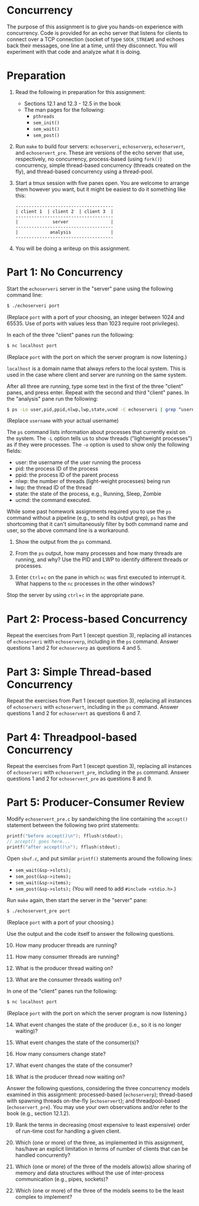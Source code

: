 # Concurrency

The purpose of this assignment is to give you hands-on experience with
concurrency.  Code is provided for an echo server that listens for clients to
connect over a TCP connection (socket of type `SOCK_STREAM`) and echoes back
their messages, one line at a time, until they disconnect.  You will experiment
with that code and analyze what it is doing.


# Preparation

 1. Read the following in preparation for this assignment:
    - Sections 12.1 and 12.3 - 12.5 in the book
    - The man pages for the following:
      - `pthreads`
      - `sem_init()`
      - `sem_wait()`
      - `sem_post()`

 2. Run `make` to build four servers: `echoserveri`, `echoserverp`,
    `echoservert`, and `echoservert_pre`.  These are versions of the echo
    server that use, respectively, no concurrency, process-based (using
    `fork()`) concurrency, simple thread-based concurrency (threads created on
    the fly), and thread-based concurrency using a thread-pool.

 3. Start a tmux session with five panes open.  You are welcome to arrange them
    however you want, but it might be easiest to do it something like this:

    ```
    -------------------------------------
    | client 1  | client 2  | client 3  |
    -------------------------------------
    |             server                |
    -------------------------------------
    |            analysis               |
    -------------------------------------
    ```

 4. You will be doing a writeup on this assignment.


# Part 1: No Concurrency

Start the `echoserveri` server in the "server" pane using the following command line:

```bash
$ ./echoserveri port
```
(Replace `port` with a port of your choosing, an integer between 1024 and
65535.  Use of ports with values less than 1023 require root privileges).

In each of the three "client" panes run the following:

```bash
$ nc localhost port
```
(Replace `port` with the port on which the server program is now listening.)

`localhost` is a domain name that always refers to the local system.  This is
used in the case where client and server are running on the same system.


After all three are running, type some text in the first of the three "client"
panes, and press enter.  Repeat with the second and third "client" panes.
In the "analysis" pane run the following:

```bash
$ ps -Lo user,pid,ppid,nlwp,lwp,state,ucmd -C echoserveri | grep ^username\\\|USER
```
(Replace `username` with your actual username)

The `ps` command lists information about processes that currently exist on the
system.  The `-L` option tells us to show threads ("lightweight processes") as
if they were processes.  The `-o` option is used to show only the following
fields:

 - user: the username of the user running the process
 - pid: the process ID of the process
 - ppid: the process ID of the parent process
 - nlwp: the number of threads (light-weight processes) being run
 - lwp: the thread ID of the thread
 - state: the state of the process, e.g., Running, Sleep, Zombie
 - ucmd: the command executed.

While some past homework assignments required you to use the `ps` command without
a pipeline (e.g., to send its output grep), `ps` has the shortcoming that it
can't simultaneously filter by both command name and user, so the above command
line is a workaround.

 1. Show the output from the `ps` command.

 2. From the `ps` output, how many processes and how many threads are running,
    and why?  Use the PID and LWP to identify different threads or processes.

 3. Enter `Ctrl`+`c` on the pane in which `nc` was first executed to interrupt
    it.  What happens to the `nc` processes in the other windows?

Stop the server by using `ctrl`+`c` in the appropriate pane.


# Part 2: Process-based Concurrency

Repeat the exercises from Part 1 (except question 3), replacing all instances
of `echoserveri` with `echoserverp`, including in the `ps` command.  Answer
questions 1 and 2 for `echoserverp` as questions 4 and 5.


# Part 3: Simple Thread-based Concurrency

Repeat the exercises from Part 1 (except question 3), replacing all instances
of `echoserveri` with `echoservert`, including in the `ps` command.  Answer
questions 1 and 2 for `echoservert` as questions 6 and 7.


# Part 4: Threadpool-based Concurrency

Repeat the exercises from Part 1 (except question 3), replacing all instances
of `echoserveri` with `echoservert_pre`, including in the `ps` command.  Answer
questions 1 and 2 for `echoservert_pre` as questions 8 and 9.


# Part 5: Producer-Consumer Review

Modify `echoservert_pre.c` by sandwiching the line containing the `accept()`
statement between the following two print statements:

```c
printf("before accept()\n"); fflush(stdout);
// accept() goes here...
printf("after accept()\n"); fflush(stdout);              
```

Open `sbuf.c`, and put similar `printf()` statements around the following lines:
 - `sem_wait(&sp->slots);`
 - `sem_post(&sp->items);`
 - `sem_wait(&sp->items);`
 - `sem_post(&sp->slots);`
(You will need to add `#include <stdio.h>`.)

Run `make` again, then start the server in the "server" pane:
```bash
$ ./echoservert_pre port
```
(Replace `port` with a port of your choosing.)

Use the output and the code itself to answer the following questions.

 10. How many producer threads are running?

 11. How many consumer threads are running?

 12. What is the producer thread waiting on?

 13. What are the consumer threads waiting on?

In one of the "client" panes run the following:

```bash
$ nc localhost port
```
(Replace `port` with the port on which the server program is now listening.)

 14. What event changes the state of the producer (i.e., so it is no longer
     waiting)?

 15. What event changes the state of the consumer(s)?

 16. How many consumers change state?

 17. What event changes the state of the consumer?

 18. What is the producer thread now waiting on?



Answer the following questions, considering the three concurrency models
examined in this assignment: processed-based (`echoserverp`); thread-based with
spawning threads on-the-fly (`echoservert`); and threadpool-based
(`echoservert_pre`).  You may use your own observations and/or refer to the book
(e.g., section 12.1.2).


 19. Rank the terms in decreasing (most expensive to least expensive) order of
     run-time cost for handling a given client.

 20. Which (one or more) of the three, as implemented in this assignment,
     has/have an explicit limitation in terms of number of clients that can be
     handled concurrently?

 21. Which (one or more) of the three of the models allow(s) allow sharing of
     memory and data structures without the use of inter-process communication
     (e.g., pipes, sockets)?

 22. Which (one or more) of the three of the models seems to be the least
     complex to implement?
